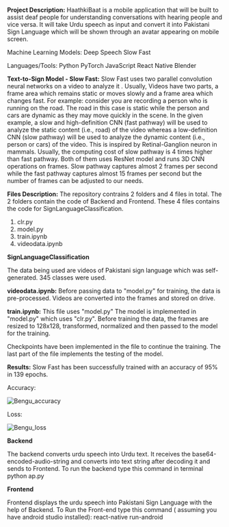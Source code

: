 





**Project Description:**
HaathkiBaat is a mobile application that will be built to assist deaf people for understanding conversations with hearing people and vice versa.
It will take Urdu speech as input and convert it into Pakistani Sign Language which will be shown through an avatar appearing on mobile screen. 

Machine Learning Models:
Deep Speech
Slow Fast

Languages/Tools:
Python
PyTorch
JavaScript
React Native
Blender


**Text-to-Sign Model - Slow Fast:**
Slow Fast uses two parallel convolution neural networks on a video to analyze it . Usually, Videos have two parts, a frame area which remains static or moves slowly and a frame area which changes fast. 
For example: consider you are recording a person who is running on the road. The road in this case is static while the person and cars are dynamic as they may move quickly in the scene. 
In the given example, a slow and high-definition CNN (fast pathway) will be used to analyze the static content
(i.e., road) of the video whereas a low-definition CNN (slow pathway) will be used to analyze the dynamic content (i.e., person or cars) of the video.
This is inspired by Retinal-Ganglion neuron in mammals. Usually, the computing cost of slow pathway is 4 times higher than fast pathway.
Both of them uses ResNet model and runs 3D CNN operations on frames. Slow pathway captures almost 2 frames per second while the fast pathway captures almost 15 frames per second but the number of frames can be adjusted to our needs.



**Files Description:**
The repository contrains 2 folders and 4 files in total.
The 2 folders contain the code of Backend and Frontend.
These 4 files contains the code for SignLanguageClassification.
1) clr.py
2) model.py
3) train.ipynb
4) videodata.ipynb

**SignLanguageClassification**

The data being used are videos of Pakistani sign language which was self-generated.
345 classes were used.

**videodata.ipynb:**
Before passing data to "model.py" for training, the data is pre-processed. Videos are converted into the frames and stored on drive.

**train.ipynb:**
This file uses "model.py" The model is implemented in "model.py" which uses "clr.py".
Before training the data, the frames are resized to 128x128, transformed, normalized and then passed to the model for the training.

Checkpoints have been implemented in the file to continue the training.
The last part of the file implements the testing of the model.


**Results:**
Slow Fast has been successfully trained with an accuracy of 95% in 139 epochs.

Accuracy:

![Bengu_accuracy](https://user-images.githubusercontent.com/96545197/164759308-89ce85d5-aad9-4e66-b96e-759f1d8197ad.JPG)


Loss:

![Bengu_loss](https://user-images.githubusercontent.com/96545197/164759304-ff4f7320-6db0-4e15-9a61-eab36e1913c0.JPG)


**Backend** 

The backend converts urdu speech into Urdu text. It receives the base64-encoded-audio-string and converts into text string after decoding it and sends to Frontend.
To run the backend type this command in terminal
python ap.py

**Frontend**

Frontend displays the urdu speech into Pakistani Sign Language with the help of Backend. 
To Run the Front-end type this command ( assuming you have android studio installed):
react-native run-android

